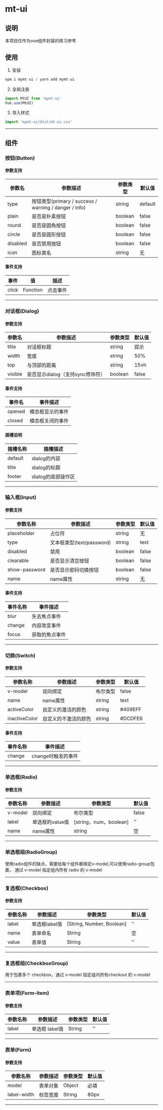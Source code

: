 # mt-ui
## 说明
本项目仅作为vue组件封装的练习参考

## 使用

1. 安装
```javascript
npm i mymt-ui / yarn add mymt-ui
```
2. 全局注册
```javascript
import MtUI from 'mymt-ui'
Vue.use(MtUI)
```
3. 导入样式
```javascript
import 'mymt-ui/dist/mt-ui.css'
```
-----------------

## 组件

### 按钮(Button)

#### 参数支持

| 参数名 | 参数描述 | 参数类型 | 默认值 |
| ------| ------ | ------ | ------ |
| type | 按钮类型(primary / success / warning / danger / info) | string | default |
| plain | 是否是朴素按钮 | boolean | false |
| round | 是否是圆角按钮 | boolean | false |
| circle | 是否是圆形按钮 | boolean | false |
| disabled | 是否禁用按钮 | boolean | false |
| icon | 图标类名 | string | 无 |

#### 事件支持

| 事件 | 值 | 描述 |
| ------| ------ | ------ |
| click | Function | 点击事件 |

-----------------

### 对话框(Dialog)

#### 参数支持

| 参数名 | 参数描述 | 参数类型 | 默认值|
| ------| ------ | ------ | ------ |
| title | 对话框标题 | string | 提示
| width | 宽度 | string | 50%|
| top | 与顶部的距离 | string | 15vh | 
| visible | 是否显示dialog（支持sync修饰符） | boolean | false|

#### 事件支持

| 事件名 | 事件描述 |
| ------| ------ | 
| opened | 模态框显示的事件 |
| closed | 模态框关闭的事件 |

#### 插槽说明

| 插槽名称 | 插槽描述 | 
| ------| ------ |
| default | dialog的内容 | 
| title | dialog的标题 | 
| footer | dialog的底部操作区 | 

-----------------

### 输入框(Input)

#### 参数支持

| 参数名称 | 参数描述 | 参数类型 | 默认值 | 
| ------| ------ | ------ |------ |
| placeholder | 占位符 | string | 无 | 
| type | 文本框类型(text/password) | string | text | 
| disabled | 禁用 | boolean | false | 
| clearable | 是否显示清空按钮 | boolean | false | 
| show-password | 是否显示密码切换按钮 | boolean | false | 
| name | name属性 | string | 无 | 

#### 事件支持

| 事件名称 | 事件描述 | 
| ------| ------ |
| blur | 失去焦点事件 | 
| change | 内容改变事件 |
| focus | 获取的焦点事件 | 

-----------------

### 切换(Switch)

#### 参数支持

| 参数名称 | 参数描述 | 参数类型 | 默认值 | 
| ------| ------ | ------ |------ |
| v-model | 双向绑定 | 布尔类型 | false | 
| name| name属性 | string | text | 
| activeColor | 自定义的激活的颜色 | string | #409EFF
| inactiveColor | 自定义的不激活的颜色 | string | #DCDFE6|

#### 事件支持

| 事件名称 | 事件描述 | 
| ------| ------ |
| change | change时触发的事件 | 

-----------------

### 单选框(Radio)

#### 参数支持

| 参数名称 | 参数描述 | 参数类型 | 默认值 | 
| ------| ------ | ------ |------ |
| v-model | 双向绑定 | 布尔类型 | false | 
| label | 单选框的value值 | [string，num，boolean] | ''| 
| name | name属性 | string | 空 | 

-----------------

### 单选框组(RadioGroup)

使用radio组件的缺点，需要给每个组件都绑定v-model,可以使用radio-group包裹，
通过 v-model 指定组内所有 radio 的 v-model

-----------------

### 复选框(Checkbox)

#### 参数支持

| 参数名称 | 参数描述 | 参数类型 | 默认值 | 
| ------| ------ | ------ |------ |
| label	| 单选框label值 | [String, Number, Boolean] | '' | 
| name | 表单命名 | String | 空 | 
| value| 表单值 | String | '' | 

-----------------

### 复选框组(CheckboxGroup)

用于包裹多个 checkbox，通过 v-model 指定组内所有checkout 的 v-model

-----------------

### 表单项(Form-item)

#### 参数支持

| 参数名称 | 参数描述 | 参数类型 | 默认值 | 
| ------| ------ | ------ |------ |
|label |单选框 label值 | String | '' |

-----------------

### 表单(Form)

#### 参数支持

| 参数名称 | 参数描述 | 参数类型 | 默认值 | 
| ------| ------ | ------ |------ |
| model	| 表单对象 | Object	| 必填 |
| label-width | 标签宽度| String | 80px |

-----------------
